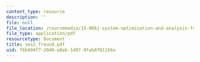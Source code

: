 ```yaml
---
content_type: resource
description: ''
file: null
file_location: /coursemedia/15-066j-system-optimization-and-analysis-for-manufacturing-summer-2003/f6b404f72040a8ab1d079fab8f81156a_ses2_freund.pdf
file_type: application/pdf
resourcetype: Document
title: ses2_freund.pdf
uid: f6b404f7-2040-a8ab-1d07-9fab8f81156a
---
```

